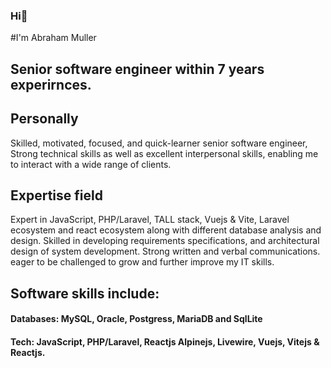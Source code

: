 ### Hi👋
#I'm Abraham Muller
## Senior software engineer within 7 years experirnces.

## Personally
Skilled, motivated, focused, and quick-learner senior software engineer, Strong technical skills as well as excellent interpersonal skills, enabling me to interact with a wide range of clients. 

## Expertise field 
Expert in JavaScript, PHP/Laravel, TALL stack, Vuejs & Vite, Laravel ecosystem and react ecosystem along with different database analysis and design. Skilled in developing requirements specifications, and architectural design of system development. Strong written and verbal communications. eager to be challenged to grow and further improve my IT skills.


## Software skills include:
 #### Databases: MySQL, Oracle, Postgress, MariaDB and SqlLite
 #### Tech: JavaScript, PHP/Laravel, Reactjs Alpinejs, Livewire, Vuejs, Vitejs & Reactjs.
